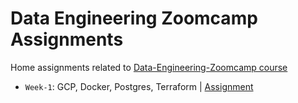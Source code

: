 # Data Engineering Zoomcamp Assignments

Home assignments related to [Data-Engineering-Zoomcamp course](https://github.com/DataTalksClub/data-engineering-zoomcamp)

- `Week-1`: GCP, Docker, Postgres, Terraform | [Assignment](./week-1)
